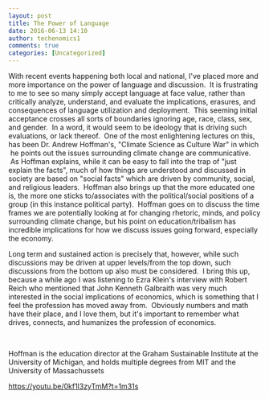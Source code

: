 ```yaml
---
layout: post
title: The Power of Language
date: 2016-06-13 14:10
author: techenomics1
comments: true
categories: [Uncategorized]
---
```

With recent events happening both local and national, I've placed more and more importance on the power of language and discussion.  It is frustrating to me to see so many simply accept language at face value, rather than critically analyze, understand, and evaluate the implications, erasures, and consequences of language utilization and deployment.  This seeming initial acceptance crosses all sorts of boundaries ignoring age, race, class, sex, and gender.  In a word, it would seem to be ideology that is driving such evaluations, or lack thereof.  One of the most enlightening lectures on this, has been Dr. Andrew Hoffman's, "Climate Science as Culture War" in which  he points out the issues surrounding climate change are communicative.  As Hoffman explains, while it can be easy to fall into the trap of "just explain the facts", much of how things are understood and discussed in society are based on "social facts" which are driven by community, social, and religious leaders.  Hoffman also brings up that the more educated one is, the more one sticks to/associates with the political/social positions of a group (in this instance political party).  Hoffman goes on to discuss the time frames we are potentially looking at for changing rhetoric, minds, and policy surrounding climate change, but his point on education/tribalism has incredible implications for how we discuss issues going forward, especially the economy.

Long term and sustained action is precisely that, however, while such discussions may be driven at upper levels/from the top down, such discussions from the bottom up also must be considered.  I bring this up, because a while ago I was listening to Ezra Klein's interview with Robert Reich who mentioned that John Kenneth Galbraith was very much interested in the social implications of economics, which is something that I feel the profession has moved away from.  Obviously numbers and math have their place, and I love them, but it's important to remember what drives, connects, and humanizes the profession of economics.

&nbsp;

Hoffman is the education director at the Graham Sustainable Institute at the University of Michigan, and holds multiple degrees from MIT and the University of Massachussets

https://youtu.be/0kf1l3zyTmM?t=1m31s
